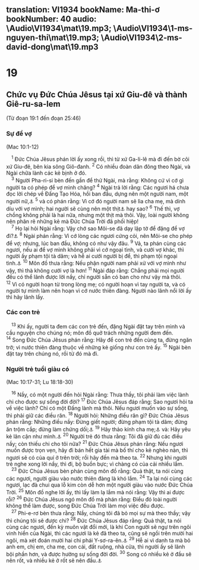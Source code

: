 translation: VI1934
bookName: Ma-thi-ơ 
bookNumber: 40
audio: \Audio\VI1934\mat\19.mp3; \Audio\VI1934\1-ms-nguyen-thi\mat\19.mp3; \Audio\VI1934\2-ms-david-dong\mat\19.mp3
-------

<div class="title"><h1>19</h1><h2>Chức vụ Đức Chúa Jêsus tại xứ Giu-đê và thành Giê-ru-sa-lem</h2><p>(Từ đoạn 19:1 đến đoạn 25:46)</p><h3>Sự để vợ</h3><p>(Mac 10:1-12)</p></div>
<span class="verse mat_19_1"> <sup>1</sup> Đức Chúa Jêsus phán lời ấy xong rồi, thì từ xứ Ga-li-lê mà đi đến bờ cõi xứ Giu-đê, bên kia sông Giô-đanh. </span>
<span class="verse mat_19_2"><sup>2</sup> Có nhiều đoàn dân đông theo Ngài, và Ngài chữa lành các kẻ bịnh ở đó. <br/></span>
<span class="verse mat_19_3"> <sup>3</sup> Người Pha-ri-si bèn đến gần để thử Ngài, mà rằng: Không cứ vì cớ gì người ta có phép để vợ mình chăng? </span>
<span class="verse mat_19_4"><sup>4</sup> Ngài trả lời rằng: Các ngươi há chưa đọc lời chép về Đấng Tạo Hóa, hồi ban đầu, dựng nên một người nam, một người nữ,<a data-toggle="tooltip" data-placement="bottom" title="Sa 1:27; 5:2">⚓</a></span>
<span class="verse mat_19_5"><sup>5</sup> và có phán rằng: Vì cớ đó người nam sẽ lìa cha mẹ, mà dính díu với vợ mình; hai người sẽ cùng nên một thịt<a data-toggle="tooltip" data-placement="bottom" title="Sa 2:24">⚓</a> hay sao? </span>
<span class="verse mat_19_6"><sup>6</sup> Thế thì, vợ chồng không phải là hai nữa, nhưng một thịt mà thôi. Vậy, loài người không nên phân rẽ những kẻ mà Đức Chúa Trời đã phối hiệp! <br/></span>
<span class="verse mat_19_7"> <sup>7</sup> Họ lại hỏi Ngài rằng: Vậy chớ sao Môi-se đã dạy lập tờ để đặng để vợ đi?<a data-toggle="tooltip" data-placement="bottom" title="Phu 24:1-4; Mat 5:31">⚓</a></span>
<span class="verse mat_19_8"><sup>8</sup> Ngài phán rằng: Vì cớ lòng các ngươi cứng cỏi, nên Môi-se cho phép để vợ; nhưng, lúc ban đầu, không có như vậy đâu. </span>
<span class="verse mat_19_9"><sup>9</sup> Vả, ta phán cùng các ngươi, nếu ai để vợ mình không phải vì cớ ngoại tình, và cưới vợ khác, thì người ấy phạm tội tà dâm; và hễ ai cưới người bị để, thì phạm tội ngoại tình.<a data-toggle="tooltip" data-placement="bottom" title="Mat 5:32; 1Co 7:10-11">⚓</a></span>
<span class="verse mat_19_10"><sup>10</sup> Môn đồ thưa rằng: Nếu phận người nam phải xử với vợ mình như vậy, thì thà không cưới vợ là hơn! </span>
<span class="verse mat_19_11"><sup>11</sup> Ngài đáp rằng: Chẳng phải mọi người đều có thể lãnh được lời nầy, chỉ người sẵn có ban cho như vậy mà thôi. </span>
<span class="verse mat_19_12"><sup>12</sup> Vì có người hoạn từ trong lòng mẹ; có người hoạn vì tay người ta, và có người tự mình làm nên hoạn vì cớ nước thiên đàng. Người nào lãnh nổi lời ấy thì hãy lãnh lấy. <br/></span>
<div class="title"><h3>Các con trẻ</h3></div>
<span class="verse mat_19_13"> <sup>13</sup> Khi ấy, người ta đem các con trẻ đến, đặng Ngài đặt tay trên mình và cầu nguyện cho chúng nó; môn đồ quở trách những người đem đến. </span>
<span class="verse mat_19_14"><sup>14</sup> Song Đức Chúa Jêsus phán rằng: Hãy để con trẻ đến cùng ta, đừng ngăn trở; vì nước thiên đàng thuộc về những kẻ giống như con trẻ ấy. </span>
<span class="verse mat_19_15"><sup>15</sup> Ngài bèn đặt tay trên chúng nó, rồi từ đó mà đi. <br/></span>
<div class="title"><h3>Người trẻ tuổi giàu có</h3><p>(Mac 10:17-31; Lu 18:18-30)</p></div>
<span class="verse mat_19_16"> <sup>16</sup> Nầy, có một người đến hỏi Ngài rằng: Thưa thầy, tôi phải làm việc lành chi cho được sự sống đời đời? </span>
<span class="verse mat_19_17"><sup>17</sup> Đức Chúa Jêsus đáp rằng: Sao ngươi hỏi ta về việc lành? Chỉ có một Đấng lành mà thôi. Nếu ngươi muốn vào sự sống, thì phải giữ các điều răn. </span>
<span class="verse mat_19_18"><sup>18</sup> Người hỏi: Những điều răn gì? Đức Chúa Jêsus phán rằng: Những điều nầy: Đừng giết người; đừng phạm tội tà dâm; đừng ăn trộm cắp; đừng làm chứng dối;<a data-toggle="tooltip" data-placement="bottom" title="Xu 20:13-16; Phu 5:17-20">⚓</a></span>
<span class="verse mat_19_19"><sup>19</sup> Hãy thảo kính cha mẹ;<a data-toggle="tooltip" data-placement="bottom" title="Xu 20:12-16; Phu 5:16-20">⚓</a> và: Hãy yêu kẻ lân cận như mình.<a data-toggle="tooltip" data-placement="bottom" title=" Le 19:18">⚓</a></span>
<span class="verse mat_19_20"><sup>20</sup> Người trẻ đó thưa rằng: Tôi đã giữ đủ các điều nầy; còn thiếu chi cho tôi nữa? </span>
<span class="verse mat_19_21"><sup>21</sup> Đức Chúa Jêsus phán rằng: Nếu ngươi muốn được trọn vẹn, hãy đi bán hết gia tài mà bố thí cho kẻ nghèo nàn, thì ngươi sẽ có của quí ở trên trời; rồi hãy đến mà theo ta. </span>
<span class="verse mat_19_22"><sup>22</sup> Nhưng khi người trẻ nghe xong lời nầy, thì đi, bộ buồn bực; vì chàng có của cải nhiều lắm. <br/></span>
<span class="verse mat_19_23"> <sup>23</sup> Đức Chúa Jêsus bèn phán cùng môn đồ rằng: Quả thật, ta nói cùng các ngươi, người giàu vào nước thiên đàng là khó lắm. </span>
<span class="verse mat_19_24"><sup>24</sup> Ta lại nói cùng các ngươi, lạc đà chui qua lỗ kim còn dễ hơn một người giàu vào nước Đức Chúa Trời. </span>
<span class="verse mat_19_25"><sup>25</sup> Môn đồ nghe lời ấy, thì lấy làm lạ lắm mà nói rằng: Vậy thì ai được rỗi? </span>
<span class="verse mat_19_26"><sup>26</sup> Đức Chúa Jêsus ngó môn đồ mà phán rằng: Điều đó loài người không thể làm được, song Đức Chúa Trời làm mọi việc đều được. <br/></span>
<span class="verse mat_19_27"> <sup>27</sup> Phi-e-rơ bèn thưa rằng: Nầy, chúng tôi đã bỏ mọi sự mà theo thầy; vậy thì chúng tôi sẽ được chi? </span>
<span class="verse mat_19_28"><sup>28</sup> Đức Chúa Jêsus đáp rằng: Quả thật, ta nói cùng các ngươi, đến kỳ muôn vật đổi mới, là khi Con người sẽ ngự trên ngôi vinh hiển của Ngài, thì các ngươi là kẻ đã theo ta, cũng sẽ ngồi trên mười hai ngôi, mà xét đoán mười hai chi phái Y-sơ-ra-ên.<a data-toggle="tooltip" data-placement="bottom" title="Mat 25:31; Lu 22:30">⚓</a></span>
<span class="verse mat_19_29"><sup>29</sup> Hễ ai vì danh ta mà bỏ anh em, chị em, cha mẹ, con cái, đất ruộng, nhà cửa, thì người ấy sẽ lãnh bội phần hơn, và được hưởng sự sống đời đời. </span>
<span class="verse mat_19_30"><sup>30</sup> Song có nhiều kẻ ở đầu sẽ nên rốt, và nhiều kẻ ở rốt sẽ nên đầu.<a data-toggle="tooltip" data-placement="bottom" title="Mat 20:16; Lu 13:30">⚓</a><br/></span>
